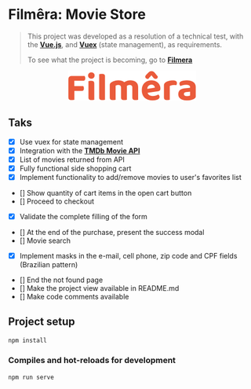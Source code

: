 # Filmêra: Movie Store

> This project was developed as a resolution of a technical test, with the [**Vue.js**](https://vuejs.org/), and [**Vuex**](https://vuex.vuejs.org/) (state management), as requirements.
> 
> To see what the project is becoming, go to [**Filmera**](https://filmera.vercel.app/)


<p align="center">
  <img alt="project's logo" src="./src/assets/Filmera.png" />
</p>


## Taks
- [x] Use vuex for state management
- [x] Integration with the [**TMDb Movie API**](https://developers.themoviedb.org/3/getting-started)
- [x] List of movies returned from API
- [x] Fully functional side shopping cart
- [x] Implement functionality to add/remove movies to user's favorites list
- [] Show quantity of cart items in the open cart button
- [] Proceed to checkout
- [x] Validate the complete filling of the form
- [] At the end of the purchase, present the success modal
- [] Movie search
- [x] Implement masks in the e-mail, cell phone, zip code and CPF fields (Brazilian pattern)
- [] End the not found page
- [] Make the project view available in README.md
- [] Make code comments available


## Project setup
```
npm install
```

### Compiles and hot-reloads for development
```
npm run serve
```